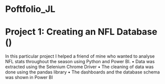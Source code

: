 # Poftfolio_JL

# Project 1: Creating an NFL Database ()
In this particular project I helped a friend of mine who wanted to analyse NFL stats throughout the season
using Python and Power BI.
• Data was extracted using the Selenium Chrome Driver 
• The cleaning of data was done using the pandas library
• The dashboards and the database schema was shown in Power BI
